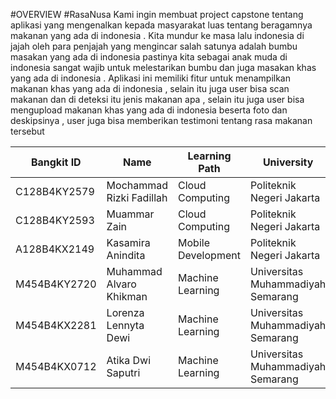 #OVERVIEW
#RasaNusa 
Kami ingin membuat project capstone tentang aplikasi yang mengenalkan kepada masyarakat luas tentang beragamnya makanan yang ada di indonesia . Kita mundur ke masa lalu indonesia di jajah oleh para penjajah yang mengincar salah satunya adalah bumbu masakan yang ada di indonesia pastinya kita sebagai anak muda di indonesia sangat wajib untuk melestarikan bumbu dan juga masakan khas yang ada di indonesia . Aplikasi ini memiliki fitur untuk menampilkan makanan khas yang ada di indonesia , selain itu juga user bisa scan makanan dan di deteksi itu jenis makanan apa , selain itu juga user bisa mengupload makanan khas yang ada di
indonesia beserta foto dan deskipsinya , user juga bisa memberikan testimoni tentang rasa makanan tersebut 

| Bangkit ID      | Name                     | Learning Path       | University                        | Contact                                                                 |
|-----------------|--------------------------|---------------------|-----------------------------------|------------------------------------------------------------------------|
| C128B4KY2579    | Mochammad Rizki Fadillah  | Cloud Computing     | Politeknik Negeri Jakarta         | [LinkedIn](https://www.linkedin.com/in/mohammad-rizki-fadillah-45257a1a7)  |
| C128B4KY2593    | Muammar Zain              | Cloud Computing     | Politeknik Negeri Jakarta         | [LinkedIn](https://www.linkedin.com/in/muammar-zain/)                      |
| A128B4KX2149    | Kasamira Anindita         | Mobile Development  | Politeknik Negeri Jakarta         | [LinkedIn](https://www.linkedin.com/in/kasamira-anindita-9aa88524b/)       |
| M454B4KY2720    | Muhammad Alvaro Khikman   | Machine Learning    | Universitas Muhammadiyah Semarang |                                                                        |
| M454B4KX2281    | Lorenza Lennyta Dewi      | Machine Learning    | Universitas Muhammadiyah Semarang |                                                                        |
| M454B4KX0712    | Atika Dwi Saputri         | Machine Learning    | Universitas Muhammadiyah Semarang | [LinkedIn](https://www.linkedin.com/in/atika-dwi-saputri-01894a2b0/)       |
